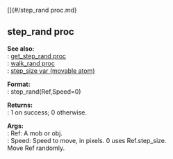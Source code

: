 []{#/step_rand proc.md}    
## step_rand proc    
**See also:**    
:   [get_step_rand proc](/proc/get_step_rand)    
:   [walk_rand proc](/proc/walk_rand)    
:   [step_size var (movable atom)](/atom/movable/var/step_size)    
<!-- -->    
**Format:**    
:   step_rand(Ref,Speed=0)    
<!-- -->    
**Returns:**    
:   1 on success; 0 otherwise.    
<!-- -->    
**Args:**    
:   Ref: A mob or obj.    
:   Speed: Speed to move, in pixels. 0 uses Ref.step_size.    
Move Ref randomly.  